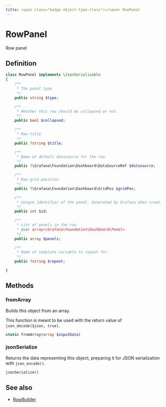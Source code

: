 ```yaml
---
title: <span class="badge object-type-class"></span> RowPanel
---
```

# <span class="badge object-type-class"></span> RowPanel

Row panel

## Definition

```php
class RowPanel implements \JsonSerializable
{
    /**
     * The panel type
     */
    public string $type;

    /**
     * Whether this row should be collapsed or not.
     */
    public bool $collapsed;

    /**
     * Row title
     */
    public ?string $title;

    /**
     * Name of default datasource for the row
     */
    public ?\Grafana\Foundation\Dashboard\DataSourceRef $datasource;

    /**
     * Row grid position
     */
    public ?\Grafana\Foundation\Dashboard\GridPos $gridPos;

    /**
     * Unique identifier of the panel. Generated by Grafana when creating a new panel. It must be unique within a dashboard, but not globally.
     */
    public int $id;

    /**
     * List of panels in the row
     * @var array<\Grafana\Foundation\Dashboard\Panel>
     */
    public array $panels;

    /**
     * Name of template variable to repeat for.
     */
    public ?string $repeat;

}
```
## Methods

### <span class="badge object-method"></span> fromArray

Builds this object from an array.

This function is meant to be used with the return value of `json_decode($json, true)`.

```php
static fromArray(array $inputData)
```

### <span class="badge object-method"></span> jsonSerialize

Returns the data representing this object, preparing it for JSON serialization with `json_encode()`.

```php
jsonSerialize()
```

## See also

 * <span class="badge builder"></span> [RowBuilder](./builder-RowBuilder.md)
